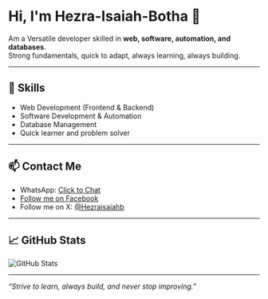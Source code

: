 
<!--
**Isaiah-gitcreator/Isaiah-gitcreator** is a ✨ _special_ ✨ repository because its `README.md` (this file) appears on your GitHub profile.

Here are some ideas to get you started:

- 🔭 I’m currently working on ...
- 🌱 I’m currently learning ...
- 👯 I’m looking to collaborate on ...
- 🤔 I’m looking for help with ...
- 💬 Ask me about ...
- 📫 How to reach me: ...
- 😄 Pronouns: ...
- ⚡ Fun fact: ...
-->
# Hi, I'm Hezra-Isaiah-Botha 👋

Am a Versatile developer skilled in **web, software, automation, and databases**.  
Strong fundamentals, quick to adapt, always learning, always building.

---

## 🔧 Skills
- Web Development (Frontend & Backend)
- Software Development & Automation
- Database Management
- Quick learner and problem solver

---

## 📫 Contact Me
- WhatsApp: [Click to Chat](https://wa.me/+260975430928)
- [Follow me on Facebook](https://www.facebook.com/IsaiaHezraBotha)
- Follow me on X: [@Hezraisaiahb](https://x.com/Hezraisaiahb)



---

## 📈 GitHub Stats
![GitHub Stats](https://github-readme-stats.vercel.app/api?username=Isaiah-gitcreator&show_icons=true&theme=radical)

---

*“Strive to learn, always build, and never stop improving.”*
